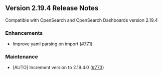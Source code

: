 ## Version 2.19.4 Release Notes

Compatible with OpenSearch and OpenSearch Dashboards version 2.19.4

### Enhancements
* Improve yaml parsing on import ([#771](https://github.com/opensearch-project/dashboards-flow-framework/pull/771))

### Maintenance
* [AUTO] Increment version to 2.19.4.0 ([#773](https://github.com/opensearch-project/dashboards-flow-framework/pull/773))